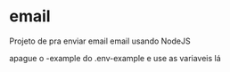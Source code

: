 # email

Projeto de pra enviar email email usando NodeJS

apague o -example do .env-example e use as variaveis lá 
